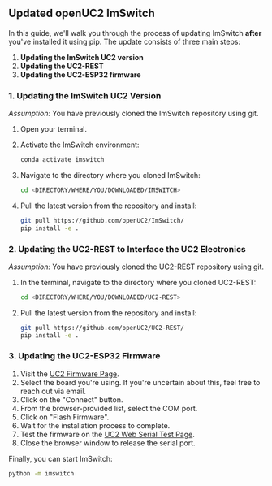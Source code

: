 
## Updated openUC2 ImSwitch

In this guide, we'll walk you through the process of updating ImSwitch **after** you've installed it using pip. The update consists of three main steps:

1. **Updating the ImSwitch UC2 version**
2. **Updating the UC2-REST**
3. **Updating the UC2-ESP32 firmware**

### 1. Updating the ImSwitch UC2 Version

*Assumption:* You have previously cloned the ImSwitch repository using git.

1. Open your terminal.
2. Activate the ImSwitch environment:

    ```bash
    conda activate imswitch
    ```

3. Navigate to the directory where you cloned ImSwitch:

    ```bash
    cd <DIRECTORY/WHERE/YOU/DOWNLOADED/IMSWITCH>
    ```

4. Pull the latest version from the repository and install:

    ```bash
    git pull https://github.com/openUC2/ImSwitch/
    pip install -e .
    ```

### 2. Updating the UC2-REST to Interface the UC2 Electronics

*Assumption:* You have previously cloned the UC2-REST repository using git.

1. In the terminal, navigate to the directory where you cloned UC2-REST:

    ```bash
    cd <DIRECTORY/WHERE/YOU/DOWNLOADED/UC2-REST>
    ```

2. Pull the latest version from the repository and install:

    ```bash
    git pull https://github.com/openUC2/UC2-REST/
    pip install -e .
    ```

### 3. Updating the UC2-ESP32 Firmware

1. Visit the [UC2 Firmware Page](https://youseetoo.github.io/).
2. Select the board you're using. If you're uncertain about this, feel free to reach out via email.
3. Click on the "Connect" button.
4. From the browser-provided list, select the COM port.
5. Click on "Flash Firmware".
6. Wait for the installation process to complete.
7. Test the firmware on the [UC2 Web Serial Test Page](https://youseetoo.github.io/indexWebSerialTest.html).
8. Close the browser window to release the serial port.

Finally, you can start ImSwitch:

```bash
python -m imswitch
```
